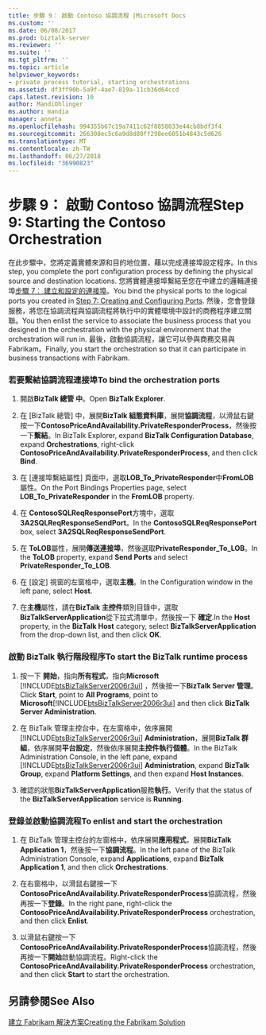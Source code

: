 ```yaml
---
title: 步驟 9： 啟動 Contoso 協調流程 |Microsoft Docs
ms.custom: ''
ms.date: 06/08/2017
ms.prod: biztalk-server
ms.reviewer: ''
ms.suite: ''
ms.tgt_pltfrm: ''
ms.topic: article
helpviewer_keywords:
- private process tutorial, starting orchestrations
ms.assetid: df3ff90b-5a9f-4ae7-819a-11cb36d64ccd
caps.latest.revision: 10
author: MandiOhlinger
ms.author: mandia
manager: anneta
ms.openlocfilehash: 994355b67c19a7411c62f8858033e44cb8bdf3f4
ms.sourcegitcommit: 266308ec5c6a9d8d80ff298ee6051b4843c5d626
ms.translationtype: MT
ms.contentlocale: zh-TW
ms.lasthandoff: 06/27/2018
ms.locfileid: "36990823"
---
```

# <a name="step-9-starting-the-contoso-orchestration"></a><span data-ttu-id="f8430-102">步驟 9： 啟動 Contoso 協調流程</span><span class="sxs-lookup"><span data-stu-id="f8430-102">Step 9: Starting the Contoso Orchestration</span></span>
<span data-ttu-id="f8430-103">在此步驟中，您將定義實體來源和目的地位置，藉以完成連接埠設定程序。</span><span class="sxs-lookup"><span data-stu-id="f8430-103">In this step, you complete the port configuration process by defining the physical source and destination locations.</span></span> <span data-ttu-id="f8430-104">您將實體連接埠繫結至您在中建立的邏輯連接埠[步驟 7： 建立和設定的連接埠](../../adapters-and-accelerators/accelerator-rosettanet/step-7-creating-and-configuring-ports.md)。</span><span class="sxs-lookup"><span data-stu-id="f8430-104">You bind the physical ports to the logical ports you created in [Step 7: Creating and Configuring Ports](../../adapters-and-accelerators/accelerator-rosettanet/step-7-creating-and-configuring-ports.md).</span></span> <span data-ttu-id="f8430-105">然後，您會登錄服務，將您在協調流程與協調流程將執行中的實體環境中設計的商務程序建立關聯。</span><span class="sxs-lookup"><span data-stu-id="f8430-105">You then enlist the service to associate the business process that you designed in the orchestration with the physical environment that the orchestration will run in.</span></span> <span data-ttu-id="f8430-106">最後，啟動協調流程，讓它可以參與商務交易與 Fabrikam。</span><span class="sxs-lookup"><span data-stu-id="f8430-106">Finally, you start the orchestration so that it can participate in business transactions with Fabrikam.</span></span>  
  
### <a name="to-bind-the-orchestration-ports"></a><span data-ttu-id="f8430-107">若要繫結協調流程連接埠</span><span class="sxs-lookup"><span data-stu-id="f8430-107">To bind the orchestration ports</span></span>  
  
1.  <span data-ttu-id="f8430-108">開啟**BizTalk 總管 中**。</span><span class="sxs-lookup"><span data-stu-id="f8430-108">Open **BizTalk Explorer**.</span></span>  
  
2.  <span data-ttu-id="f8430-109">在 [BizTalk 總管] 中，展開**BizTalk 組態資料庫**，展開**協調流程**，以滑鼠右鍵按一下**ContosoPriceAndAvailability.PrivateResponderProcess**，然後按一下**繫結**。</span><span class="sxs-lookup"><span data-stu-id="f8430-109">In BizTalk Explorer, expand **BizTalk Configuration Database**, expand **Orchestrations**, right-click **ContosoPriceAndAvailability.PrivateResponderProcess**, and then click **Bind**.</span></span>  
  
3.  <span data-ttu-id="f8430-110">在 [連接埠繫結屬性] 頁面中，選取**LOB_To_PrivateResponder**中**FromLOB**屬性。</span><span class="sxs-lookup"><span data-stu-id="f8430-110">On the Port Bindings Properties page, select **LOB_To_PrivateResponder** in the **FromLOB** property.</span></span>  
  
4.  <span data-ttu-id="f8430-111">在  **ContosoSQLReqResponsePort**方塊中，選取**3A2SQLReqResponseSendPort**。</span><span class="sxs-lookup"><span data-stu-id="f8430-111">In the **ContosoSQLReqResponsePort** box, select **3A2SQLReqResponseSendPort**.</span></span>  
  
5.  <span data-ttu-id="f8430-112">在  **ToLOB**屬性，展開**傳送連接埠**，然後選取**PrivateResponder_To_LOB**。</span><span class="sxs-lookup"><span data-stu-id="f8430-112">In the **ToLOB** property, expand **Send Ports** and select **PrivateResponder_To_LOB**.</span></span>  
  
6.  <span data-ttu-id="f8430-113">在 [設定] 視窗的左窗格中，選取**主機**。</span><span class="sxs-lookup"><span data-stu-id="f8430-113">In the Configuration window in the left pane, select **Host**.</span></span>  
  
7.  <span data-ttu-id="f8430-114">在**主機**屬性，請在**BizTalk 主控件**類別目錄中，選取**BizTalkServerApplication**從下拉式清單中，然後按一下 **確定**.</span><span class="sxs-lookup"><span data-stu-id="f8430-114">In the **Host** property, in the **BizTalk Host** category, select **BizTalkServerApplication** from the drop-down list, and then click **OK**.</span></span>  
  
### <a name="to-start-the-biztalk-runtime-process"></a><span data-ttu-id="f8430-115">啟動 BizTalk 執行階段程序</span><span class="sxs-lookup"><span data-stu-id="f8430-115">To start the BizTalk runtime process</span></span>  
  
1. <span data-ttu-id="f8430-116">按一下 **開始**，指向**所有程式**，指向**Microsoft** [!INCLUDE[btsBizTalkServer2006r3ui](../../includes/btsbiztalkserver2006r3ui-md.md)] ，然後按一下**BizTalk Server 管理**。</span><span class="sxs-lookup"><span data-stu-id="f8430-116">Click **Start**, point to **All Programs**, point to **Microsoft**[!INCLUDE[btsBizTalkServer2006r3ui](../../includes/btsbiztalkserver2006r3ui-md.md)] and then click **BizTalk Server Administration**.</span></span>  
  
2. <span data-ttu-id="f8430-117">在 BizTalk 管理主控台中，在左窗格中，依序展開[!INCLUDE[btsBizTalkServer2006r3ui](../../includes/btsbiztalkserver2006r3ui-md.md)] **Administration**，展開**BizTalk 群組**，依序展開**平台設定**，然後依序展開**主控件執行個體**。</span><span class="sxs-lookup"><span data-stu-id="f8430-117">In the BizTalk Administration Console, in the left pane, expand [!INCLUDE[btsBizTalkServer2006r3ui](../../includes/btsbiztalkserver2006r3ui-md.md)] **Administration**, expand **BizTalk Group**, expand **Platform Settings**, and then expand **Host Instances**.</span></span>  
  
3. <span data-ttu-id="f8430-118">確認的狀態**BizTalkServerApplication**服務**執行**。</span><span class="sxs-lookup"><span data-stu-id="f8430-118">Verify that the status of the **BizTalkServerApplication** service is **Running**.</span></span>  
  
### <a name="to-enlist-and-start-the-orchestration"></a><span data-ttu-id="f8430-119">登錄並啟動協調流程</span><span class="sxs-lookup"><span data-stu-id="f8430-119">To enlist and start the orchestration</span></span>  
  
1.  <span data-ttu-id="f8430-120">在 BizTalk 管理主控台的左窗格中，依序展開**應用程式**，展開**BizTalk Application 1**，然後按一下**協調流程**。</span><span class="sxs-lookup"><span data-stu-id="f8430-120">In the left pane of the BizTalk Administration Console, expand **Applications**, expand **BizTalk Application 1**, and then click **Orchestrations**.</span></span>  
  
2.  <span data-ttu-id="f8430-121">在右窗格中，以滑鼠右鍵按一下**ContosoPriceAndAvailability.PrivateResponderProcess**協調流程，然後再按一下**登錄**。</span><span class="sxs-lookup"><span data-stu-id="f8430-121">In the right pane, right-click the **ContosoPriceAndAvailability.PrivateResponderProcess** orchestration, and then click **Enlist**.</span></span>  
  
3.  <span data-ttu-id="f8430-122">以滑鼠右鍵按一下**ContosoPriceAndAvailability.PrivateResponderProcess**協調流程，然後再按一下**開始**啟動協調流程。</span><span class="sxs-lookup"><span data-stu-id="f8430-122">Right-click the **ContosoPriceAndAvailability.PrivateResponderProcess** orchestration, and then click **Start** to start the orchestration.</span></span>  
  
## <a name="see-also"></a><span data-ttu-id="f8430-123">另請參閱</span><span class="sxs-lookup"><span data-stu-id="f8430-123">See Also</span></span>  
 [<span data-ttu-id="f8430-124">建立 Fabrikam 解決方案</span><span class="sxs-lookup"><span data-stu-id="f8430-124">Creating the Fabrikam Solution</span></span>](../../adapters-and-accelerators/accelerator-rosettanet/creating-the-fabrikam-solution.md)